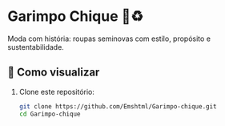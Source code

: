 # Garimpo Chique 👗♻️

Moda com história: roupas seminovas com estilo, propósito e sustentabilidade.

## 🚀 Como visualizar
1. Clone este repositório:
   ```bash
   git clone https://github.com/Emshtml/Garimpo-chique.git
   cd Garimpo-chique
